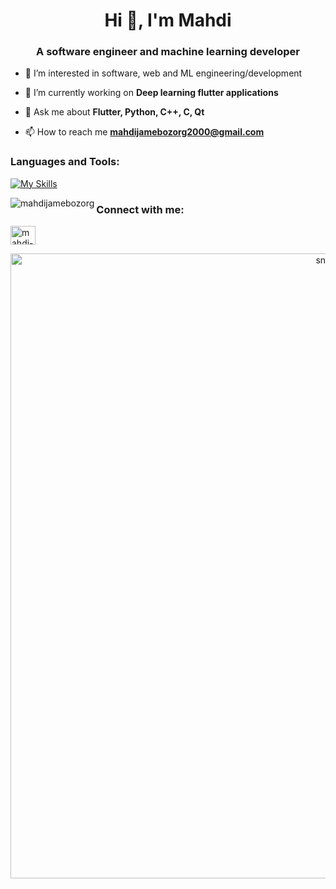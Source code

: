 
<h1 align="center">Hi 👋, I'm Mahdi</h1>
<h3 align="center"> A software engineer and machine learning developer </h3>

- 👀 I’m interested in software, web and ML engineering/development

- 🔭 I’m currently working on **Deep learning flutter applications**

- 💬 Ask me about **Flutter, Python, C++, C, Qt**

- 📫 How to reach me **mahdijamebozorg2000@gmail.com**

<h3 align="left">Languages and Tools:</h3>

[![My Skills](https://skillicons.dev/icons?i=flutter,dart,firebase,androidstudio,apple,postman,python,tensorflow,pytorch,c,cpp,qt)](https://skillicons.dev)
  
<p>
  <img align="left" src="https://github-readme-stats.vercel.app/api/top-langs?username=mahdijamebozorg&show_icons=true&locale=en&layout=compact&theme=dark" alt="mahdijamebozorg" />
</p>

<h3 align="left">Connect with me:</h3>
<p align="left">
<a href="https://linkedin.com/in/mahdi-jamebozorg-b234b5221" target="blank">
  <img align="center" src="https://raw.githubusercontent.com/rahuldkjain/github-profile-readme-generator/master/src/images/icons/Social/linked-in-alt.svg" alt="mahdi-jamebozorg-b234b5221" height="30" width="40" />
</a>
</p>


<p align="center">
 <img width="1000" src="https://github.com/sammorozov/sammorozov/blob/main/assets/github-snake.svg" alt="snake"/>
</p>
